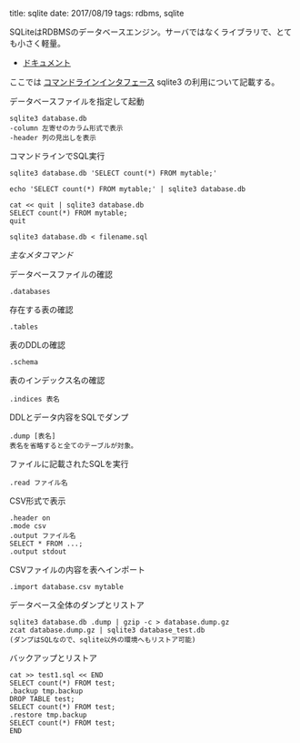 title: sqlite
date: 2017/08/19
tags: rdbms, sqlite

SQLiteはRDBMSのデータベースエンジン。サーバではなくライブラリで、とても小さく軽量。

- [ドキュメント](https://www.sqlite.org/docs.html)

ここでは [コマンドラインインタフェース](https://www.sqlite.org/cli.html) sqlite3 の利用について記載する。

データベースファイルを指定して起動

	sqlite3 database.db
	-column 左寄せのカラム形式で表示
	-header 列の見出しを表示

コマンドラインでSQL実行

	sqlite3 database.db 'SELECT count(*) FROM mytable;'
	
	echo 'SELECT count(*) FROM mytable;' | sqlite3 database.db
	
	cat << quit | sqlite3 database.db
	SELECT count(*) FROM mytable;
	quit
	
	sqlite3 database.db < filename.sql

*主なメタコマンド*

データベースファイルの確認

	.databases

存在する表の確認

	.tables

表のDDLの確認

	.schema

表のインデックス名の確認

	.indices 表名

DDLとデータ内容をSQLでダンプ

	.dump [表名]
	表名を省略すると全てのテーブルが対象。

ファイルに記載されたSQLを実行

	.read ファイル名

CSV形式で表示

	.header on
	.mode csv
	.output ファイル名
	SELECT * FROM ...;
	.output stdout

CSVファイルの内容を表へインポート

	.import database.csv mytable

データベース全体のダンプとリストア

	sqlite3 database.db .dump | gzip -c > database.dump.gz
	zcat database.dump.gz | sqlite3 database_test.db
	(ダンプはSQLなので、sqlite以外の環境へもリストア可能)

バックアップとリストア

	cat >> test1.sql << END
	SELECT count(*) FROM test;
	.backup tmp.backup
	DROP TABLE test;
	SELECT count(*) FROM test;
	.restore tmp.backup
	SELECT count(*) FROM test;
	END
